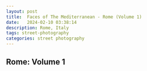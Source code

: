 ```yaml
---
layout: post
title:  Faces of The Mediterranean - Rome (Volume 1)
date:   2024-02-10 03:38:14
description: Rome, Italy
tags: street-photography
categories: street photography
---
```

  <h2>Rome: Volume 1</h2>
